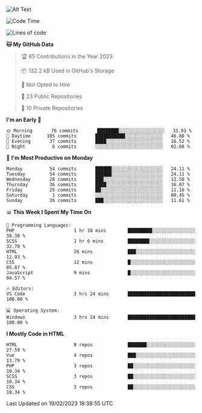 ![Alt Text](https://media0.giphy.com/media/H48YKEw3fXrcvIF2xE/200w.gif?cid=82a1493badypnrqv7no5k2m47eq0kdlkwed89qw5z8bd6g57&rid=200w.gif)

<!--START_SECTION:waka-->
![Code Time](http://img.shields.io/badge/Code%20Time-11%20hrs%2029%20mins-blue)

![Lines of code](https://img.shields.io/badge/From%20Hello%20World%20I%27ve%20Written-485%20Thousand%20lines%20of%20code-blue)

**🐱 My GitHub Data** 

> 🏆 65 Contributions in the Year 2023
 > 
> 📦 132.2 kB Used in GitHub's Storage 
 > 
> 🚫 Not Opted to Hire
 > 
> 📜 23 Public Repositories 
 > 
> 🔑 10 Private Repositories  
 > 
**I'm an Early 🐤** 

```text
🌞 Morning       76 commits       ████████░░░░░░░░░░░░░░░░░   33.93 % 
🌆 Daytime      105 commits       ███████████░░░░░░░░░░░░░░   46.88 % 
🌃 Evening       37 commits       ████░░░░░░░░░░░░░░░░░░░░░   16.52 % 
🌙 Night          6 commits       ░░░░░░░░░░░░░░░░░░░░░░░░░   02.68 % 

```
📅 **I'm Most Productive on Monday** 

```text
Monday          54 commits       ██████░░░░░░░░░░░░░░░░░░░   24.11 % 
Tuesday         54 commits       ██████░░░░░░░░░░░░░░░░░░░   24.11 % 
Wednesday       28 commits       ███░░░░░░░░░░░░░░░░░░░░░░   12.50 % 
Thursday        36 commits       ████░░░░░░░░░░░░░░░░░░░░░   16.07 % 
Friday          25 commits       ██░░░░░░░░░░░░░░░░░░░░░░░   11.16 % 
Saturday         1 commits       ░░░░░░░░░░░░░░░░░░░░░░░░░   00.45 % 
Sunday          26 commits       ███░░░░░░░░░░░░░░░░░░░░░░   11.61 % 

```


📊 **This Week I Spent My Time On** 

```text
💬 Programming Languages: 
PHP                      1 hr 18 mins        █████████░░░░░░░░░░░░░░░░   38.30 % 
SCSS                     1 hr 6 mins         ████████░░░░░░░░░░░░░░░░░   32.70 % 
HTML                     26 mins             ███░░░░░░░░░░░░░░░░░░░░░░   12.93 % 
CSS                      12 mins             █░░░░░░░░░░░░░░░░░░░░░░░░   05.87 % 
JavaScript               9 mins              █░░░░░░░░░░░░░░░░░░░░░░░░   04.57 % 

🔥 Editors: 
VS Code                  3 hrs 24 mins       █████████████████████████   100.00 % 

💻 Operating System: 
Windows                  3 hrs 24 mins       █████████████████████████   100.00 % 

```

**I Mostly Code in HTML** 

```text
HTML                     8 repos             ███████░░░░░░░░░░░░░░░░░░   27.59 % 
Vue                      4 repos             ███░░░░░░░░░░░░░░░░░░░░░░   13.79 % 
PHP                      3 repos             ██░░░░░░░░░░░░░░░░░░░░░░░   10.34 % 
SCSS                     3 repos             ██░░░░░░░░░░░░░░░░░░░░░░░   10.34 % 
CSS                      3 repos             ██░░░░░░░░░░░░░░░░░░░░░░░   10.34 % 

```



 Last Updated on 19/02/2023 18:38:55 UTC
<!--END_SECTION:waka-->
